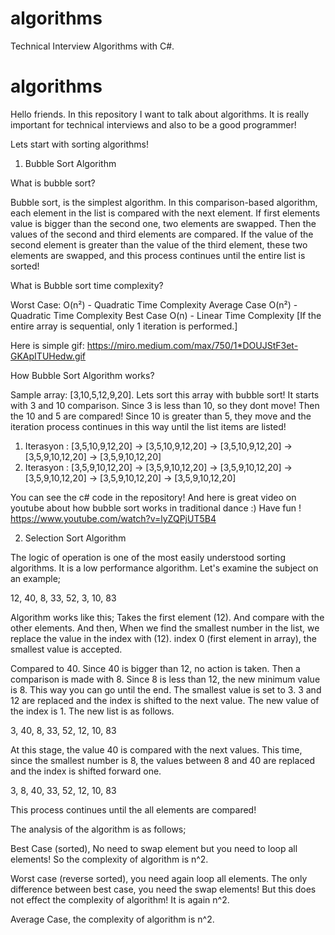 # algorithms
Technical Interview Algorithms with C#. 

# algorithms

Hello friends. In this repository I want to talk about algorithms. It is really important for technical interviews and also to be a good programmer!

Lets start with sorting algorithms!

1) Bubble Sort Algorithm

What is bubble sort?

Bubble sort, is the simplest algorithm. In this comparison-based algorithm, each element in the list is compared with the next element. If first elements value is bigger than the second one, two elements are swapped. Then the values of the second and third elements are compared. If the value of the second element is greater than the value of the third element, these two elements are swapped, and this process continues until the entire list is sorted!

What is Bubble sort time complexity?

Worst Case: O(n²) - Quadratic Time Complexity
Average Case O(n²) - Quadratic Time Complexity
Best Case O(n) - Linear Time Complexity [If the entire array is sequential, only 1 iteration is performed.]

Here is simple gif: https://miro.medium.com/max/750/1*DOUJStF3et-GKApITUHedw.gif

How Bubble Sort Algorithm works?

Sample array: [3,10,5,12,9,20]. Lets sort this array with bubble sort! It starts with 3 and 10 comparison. Since 3 is less than 10, so they dont move! Then the 10 and 5 are compared! Since 10 is greater than 5, they move and the iteration process continues in this way until the list items are listed!

1. Iterasyon : [3,5,10,9,12,20] → [3,5,10,9,12,20] → [3,5,10,9,12,20] → [3,5,9,10,12,20] → [3,5,9,10,12,20]
2. Iterasyon : [3,5,9,10,12,20] → [3,5,9,10,12,20] → [3,5,9,10,12,20] → [3,5,9,10,12,20] → [3,5,9,10,12,20] → [3,5,9,10,12,20]

You can see the c# code in the repository! And here is great video on youtube about how bubble sort works in traditional dance :) Have fun ! https://www.youtube.com/watch?v=lyZQPjUT5B4

2) Selection Sort Algorithm

The logic of operation is one of the most easily understood sorting algorithms. It is a low performance algorithm. Let's examine the subject on an example;

12, 40, 8, 33, 52, 3, 10, 83

Algorithm works like this; Takes the first element (12). And compare with the other elements. And then, When we find the smallest number in the list, we replace the value in the index with (12). index 0 (first element in array), the smallest value is accepted.

Compared to 40. Since 40 is bigger than 12, no action is taken. Then a comparison is made with 8. Since 8 is less than 12, the new minimum value is 8. This way you can go until the end. The smallest value is set to 3. 3 and 12 are replaced and the index is shifted to the next value. The new value of the index is 1. The new list is as follows.

3, 40, 8, 33, 52, 12, 10, 83

At this stage, the value 40 is compared with the next values. This time, since the smallest number is 8, the values between 8 and 40 are replaced and the index is shifted forward one.

3, 8, 40, 33, 52, 12, 10, 83

This process continues until the all elements are compared!

The analysis of the algorithm is as follows;

Best Case (sorted), No need to swap element but you need to loop all elements! So the complexity of algorithm is n^2.

Worst case (reverse sorted), you need again loop all elements. The only difference between best case, you need the swap elements! But this does not effect the complexity of algorithm! It is again n^2.

Average Case, the complexity of algorithm is n^2.

